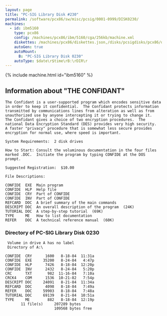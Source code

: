 ```yaml
---
layout: page
title: "PC-SIG Library Disk #230"
permalink: /software/pcx86/sw/misc/pcsig/0001-0999/DISK0230/
machines:
  - id: ibm5160
    type: pcx86
    config: /machines/pcx86/ibm/5160/cga/256kb/machine.xml
    diskettes: /machines/pcx86/diskettes.json,/disks/pcsigdisks/pcx86/diskettes.json
    autoGen: true
    autoMount:
      B: "PC-SIG Library Disk 0230"
    autoType: $date\r$time\rB:\rDIR\r
---
```


{% include machine.html id="ibm5160" %}

## Information about "THE CONFIDANT"

    The Confidant is a user-supported program which encodes sensitive data
    in order to keep it confidential.  The Confidant protects information
    transmitted by communications lines from alteration as well as from
    unauthorized use by anyone intercepting it or trying to change it.
    The Confidant gives a choice of two encryption procedures.  The
    national Data Encryption Standard (DES) provides very high security.
    A faster "privacy" procedure that is somewhat less secure provides
    encryption for normal use, where speed is important.
    
    System Requirements:  2 disk drives
    
    How to Start: Consult the voluminous documentation in the four files
    marked .DOC.  Initiate the program by typing CONFIDE at the DOS prompt.
    
    Suggested Registration:  $10.00
    
    File Descriptions:
    
    CONFIDE  EXE  Main program
    CONFIDE  HLP  Help file
    CONFIDE  CRY  Part of CONFIDE
    CONFIDE  INV  Part of CONFIDE
    REFCARD  DOC  A brief summary of the main commands
    DESCRIPT DOC  An overall description of the program  (24K)
    TUTORIAL DOC  A step-by-step tutorial  (69K)
    TYPE     ME   How to list documentation
    REFER    DOC  A technical reference manual  (60K)

### Directory of PC-SIG Library Disk 0230

     Volume in drive A has no label
     Directory of A:\

    CONFIDE  CRY      1600   8-18-84  11:31a
    CONFIDE  EXE     35200   8-24-84   4:47p
    CONFIDE  HLP      7426   8-18-84  12:20p
    CONFIDE  INV      2432   8-24-84   5:20p
    CRC      TXT       982  11-16-84   7:10a
    CRCK4    COM      1536  10-21-82   7:54p
    DESCRIPT DOC     24091   8-21-84  11:34a
    REFCARD  DOC      4098   8-18-84   7:49a
    REFER    DOC     59903   8-18-84   7:48a
    TUTORIAL DOC     69139   8-21-84  10:51a
    TYPE     ME        882   8-18-84  12:19p
           11 file(s)     207289 bytes
                          109568 bytes free
